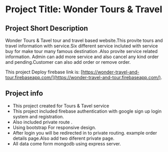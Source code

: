 # Project Title: Wonder Tours & Travel
## Project Short Description
Wonder Tours & Tavel tour and travel based website.This provite tours and travel information with service.Six different service incluted with service buy for make tour many famous destination .Also provite service related  information. Admin can add more service and also cancel any kind order and pending.Customer can also add order or remove order.

This project Deploy firebase link is: [https://wonder-travel-and-tour.firebaseapp.com/](https://wonder-travel-and-tour.firebaseapp.com/).


## Project info

 - This project created for Tours & Tavel service
 - This project included firebase authentication with google sign up login system and registration.
 - Also included private route .
 - Using bootstrap For responsive design.
 - After login you will be redirected in to private routing. example order details page.Also add two diferent private page.
 - All data come form mongodb using express server.
 
 